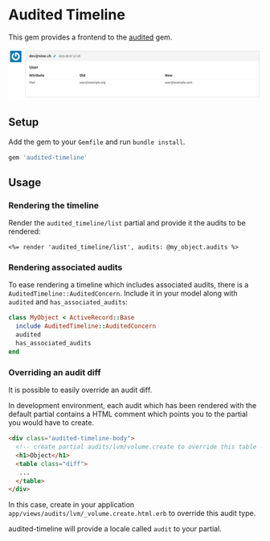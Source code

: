 # Audited Timeline

This gem provides a frontend to the [audited](https://github.com/collectiveidea/audited) gem.

![Screenshot](https://raw.githubusercontent.com/ninech/audited-timeline/master/images/screenshot.png)

## Setup

Add the gem to your `Gemfile` and run `bundle install`.

```ruby
gem 'audited-timeline'
```

## Usage

### Rendering the timeline

Render the `audited_timeline/list` partial and provide it the audits to be
rendered:

```erb
<%= render 'audited_timeline/list', audits: @my_object.audits %>
```

### Rendering associated audits

To ease rendering a timeline which includes associated audits, there is a
`AuditedTimeline::AuditedConcern`. Include it in your model along with `audited` and
`has_associated_audits`:

```ruby
class MyObject < ActiveRecord::Base
  include AuditedTimeline::AuditedConcern
  audited
  has_associated_audits
end
```

### Overriding an audit diff

It is possible to easily override an audit diff.

In development environment, each audit which has been rendered with the default
partial contains a HTML comment which points you to the partial you would have
to create.

```html
<div class="audited-timeline-body">
  <!-- create partial audits/lvm/volume.create to override this table -->
  <h1>Object</h1>
  <table class="diff">
   ...
  </table>
</div>
```

In this case, create in your application `app/views/audits/lvm/_volume.create.html.erb`
to override this audit type.

audited-timeline will provide a locale called `audit` to your partial.
